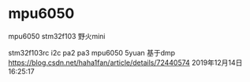 # mpu6050
mpu6050 stm32f103 野火mini


stm32f103rc
i2c pa2 pa3 
mpu6050 5yuan
基于dmp  https://blog.csdn.net/haha1fan/article/details/72440574
2019年12月14日16:25:17
